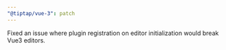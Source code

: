 ```yaml
---
"@tiptap/vue-3": patch
---
```


Fixed an issue where plugin registration on editor initialization would break Vue3 editors.
